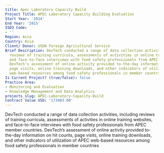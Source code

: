 ```yaml
---
title: Apec Laboratory Capacity Build
Project Title: APEC Laboratory Capacity Building Evaluation
Start Year: '2014'
End Year: '2015'
ISO3 Code:
- ''
Region: Asia
Country: Asia
Client/ Donor: USDA Foreign Agricultural Service
Brief Description: DevTech conducted a range of data collection activities, including
  reviews of training curricula, assessments of activities in online training websites,
  and face-to-face interviews with food safety professionals from APEC member countries.
  DevTech’s assessment of online activity provided to-the-day information on hit counts,
  page visits, online training downloads, and other indicators of utilization of APEC
  web-based resources among food safety professionals in member countries
Is Current Project? (true/false): false
Practice Area:
- Monitoring and Evaluation
- Knowledge Management and Data Analytics
projects_slug: APEC-Laboratory-Capacity-Build
Contract Value USD: '173483.00'
---
```


DevTech conducted a range of data collection activities, including reviews of training curricula, assessments of activities in online training websites, and face-to-face interviews with food safety professionals from APEC member countries. DevTech’s assessment of online activity provided to-the-day information on hit counts, page visits, online training downloads, and other indicators of utilization of APEC web-based resources among food safety professionals in member countries